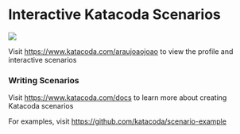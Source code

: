 # Interactive Katacoda Scenarios

[![](http://shields.katacoda.com/katacoda/araujoaojoao/count.svg)](https://www.katacoda.com/araujoaojoao "Get your profile on Katacoda.com")

Visit https://www.katacoda.com/araujoaojoao to view the profile and interactive scenarios

### Writing Scenarios
Visit https://www.katacoda.com/docs to learn more about creating Katacoda scenarios

For examples, visit https://github.com/katacoda/scenario-example

